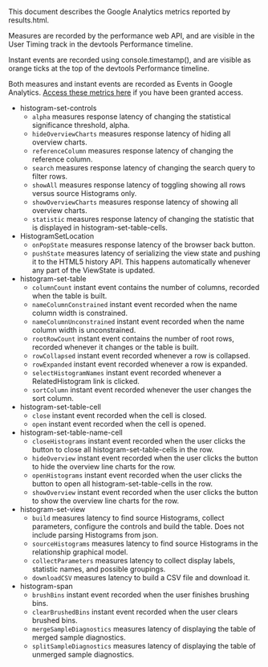 This document describes the Google Analytics metrics reported by results.html.

Measures are recorded by the performance web API, and are visible in the User
Timing track in the devtools Performance timeline.

Instant events are recorded using console.timestamp(), and are visible as orange
ticks at the top of the devtools Performance timeline.

Both measures and instant events are recorded as Events in Google Analytics.
[Access these metrics here](https://analytics.google.com/analytics/web/#embed/report-home/a98760012w145165698p149871853/) if you have been granted access.

 * histogram-set-controls
   * `alpha` measures response latency of changing the statistical significance
     threshold, alpha.
   * `hideOverviewCharts` measures response latency of hiding all overview
     charts.
   * `referenceColumn` measures response latency of changing the reference
     column.
   * `search` measures response latency of changing the search query to filter
     rows.
   * `showAll` measures response latency of toggling showing all rows versus
     source Histograms only.
   * `showOverviewCharts` measures response latency of showing all overview
     charts.
   * `statistic` measures response latency of changing the statistic that is
     displayed in histogram-set-table-cells.
 * HistogramSetLocation
   * `onPopState` measures response latency of the browser back button.
   * `pushState` measures latency of serializing the view state and pushing it
     to the HTML5 history API. This happens automatically whenever any part of
     the ViewState is updated.
 * histogram-set-table
   * `columnCount` instant event contains the number of columns, recorded when the
     table is built.
   * `nameColumnConstrained` instant event recorded when the name column width
     is constrained.
   * `nameColumnUnconstrained` instant event recorded when the name column width
     is unconstrained.
   * `rootRowCount` instant event contains the number of root rows, recorded
     whenever it changes or the table is built.
   * `rowCollapsed` instant event recorded whenever a row is collapsed.
   * `rowExpanded` instant event recorded whenever a row is expanded.
   * `selectHistogramNames` instant event recorded whenever a RelatedHistogram
     link is clicked.
   * `sortColumn` instant event recorded whenever the user changes the sort
     column.
 * histogram-set-table-cell
   * `close` instant event recorded when the cell is closed.
   * `open` instant event recorded when the cell is opened.
 * histogram-set-table-name-cell
   * `closeHistograms` instant event recorded when the user clicks the button to
     close all histogram-set-table-cells in the row.
   * `hideOverview` instant event recorded when the user clicks the button to
     hide the overview line charts for the row.
   * `openHistograms` instant event recorded when the user clicks the button to
     open all histogram-set-table-cells in the row.
   * `showOverview` instant event recorded when the user clicks the button to
     show the overview line charts for the row.
 * histogram-set-view
   * `build` measures latency to find source Histograms, collect parameters,
     configure the controls and build the table. Does not include parsing
     Histograms from json.
   * `sourceHistograms` measures latency to find source Histograms in the
     relationship graphical model.
   * `collectParameters` measures latency to collect display labels, statistic
     names, and possible groupings.
   * `downloadCSV` measures latency to build a CSV file and download it.
 * histogram-span
   * `brushBins` instant event recorded when the user finishes brushing bins.
   * `clearBrushedBins` instant event recorded when the user clears brushed
     bins.
   * `mergeSampleDiagnostics` measures latency of displaying the table of merged
     sample diagnostics.
   * `splitSampleDiagnostics` measures latency of displaying the table of
     unmerged sample diagnostics.
